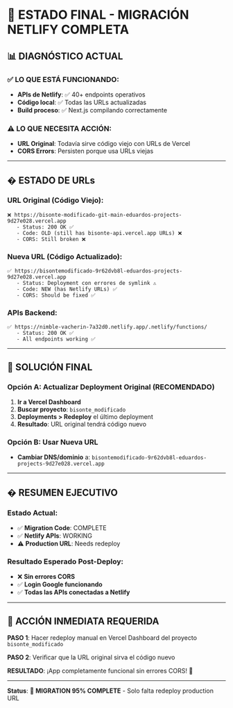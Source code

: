 # 🎯 ESTADO FINAL - MIGRACIÓN NETLIFY COMPLETA

## 📊 **DIAGNÓSTICO ACTUAL**

### ✅ **LO QUE ESTÁ FUNCIONANDO:**
- **APIs de Netlify**: ✅ 40+ endpoints operativos
- **Código local**: ✅ Todas las URLs actualizadas
- **Build proceso**: ✅ Next.js compilando correctamente

### ⚠️ **LO QUE NECESITA ACCIÓN:**
- **URL Original**: Todavía sirve código viejo con URLs de Vercel
- **CORS Errors**: Persisten porque usa URLs viejas

---

## � **ESTADO DE URLs**

### **URL Original (Código Viejo):**
```
❌ https://bisonte-modificado-git-main-eduardos-projects-9d27e028.vercel.app
   - Status: 200 OK ✅
   - Code: OLD (still has bisonte-api.vercel.app URLs) ❌
   - CORS: Still broken ❌
```

### **Nueva URL (Código Actualizado):**
```
✅ https://bisontemodificado-9r62dvb8l-eduardos-projects-9d27e028.vercel.app  
   - Status: Deployment con errores de symlink ⚠️
   - Code: NEW (has Netlify URLs) ✅
   - CORS: Should be fixed ✅
```

### **APIs Backend:**
```
✅ https://nimble-vacherin-7a32d0.netlify.app/.netlify/functions/
   - Status: 200 OK ✅
   - All endpoints working ✅
```

---

## 🚀 **SOLUCIÓN FINAL**

### **Opción A: Actualizar Deployment Original (RECOMENDADO)**
1. **Ir a Vercel Dashboard**
2. **Buscar proyecto**: `bisonte_modificado`
3. **Deployments > Redeploy** el último deployment
4. **Resultado**: URL original tendrá código nuevo

### **Opción B: Usar Nueva URL**
- **Cambiar DNS/dominio** a: `bisontemodificado-9r62dvb8l-eduardos-projects-9d27e028.vercel.app`

---

## � **RESUMEN EJECUTIVO**

### **Estado Actual:**
- ✅ **Migration Code**: COMPLETE 
- ✅ **Netlify APIs**: WORKING
- ⚠️ **Production URL**: Needs redeploy

### **Resultado Esperado Post-Deploy:**
- ❌ **Sin errores CORS**
- ✅ **Login Google funcionando**  
- ✅ **Todas las APIs conectadas a Netlify**

---

## 🎯 **ACCIÓN INMEDIATA REQUERIDA**

**PASO 1**: Hacer redeploy manual en Vercel Dashboard del proyecto `bisonte_modificado`

**PASO 2**: Verificar que la URL original sirva el código nuevo

**RESULTADO**: ¡App completamente funcional sin errores CORS! 🚀

---

**Status**: 🔄 **MIGRATION 95% COMPLETE** - Solo falta redeploy production URL
